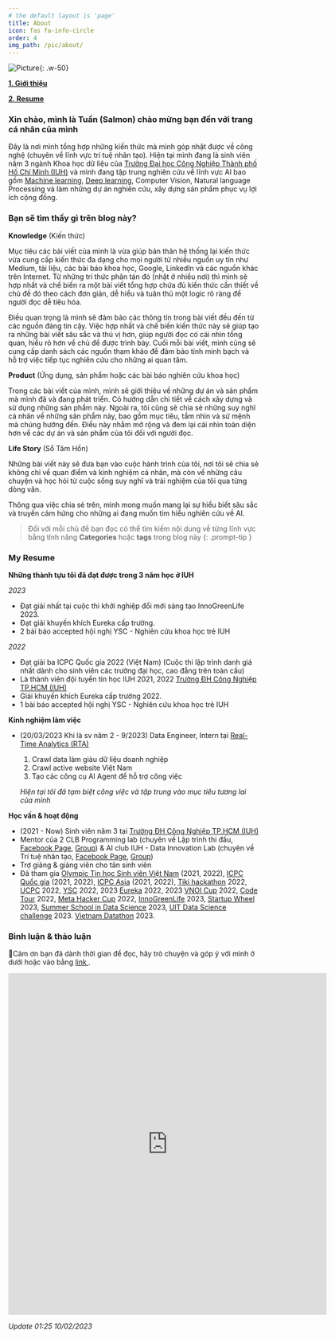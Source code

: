 ```yaml
---
# the default layout is 'page'
title: About
icon: fas fa-info-circle
order: 4
img_path: /pic/about/
---
```


![Picture](traintsv.jpg){: .w-50}

**[1. Giới thiệu](#1)**

**[2. Resume](#2)**


<a name="1"></a>

### Xin chào, mình là Tuấn (Salmon) chào mừng bạn đến với trang cá nhân của mình

Đây là nơi mình tổng hợp những kiến thức mà mình góp nhặt được về công nghệ (chuyên về lĩnh vực trí tuệ nhân tạo). Hiện tại mình đang là sinh viên năm 3 ngành Khoa học dữ liệu của [Trường Đại học Công Nghiệp Thành phố Hồ Chí Minh (IUH)](https://iuh.edu.vn/) và mình đang tập trung nghiên cứu về lĩnh vực AI bao gồm [Machine learning](https://appsalmon.github.io/categories/machine-learning/), [Deep learning](https://appsalmon.github.io/categories/deep-learning/), Computer Vision, Natural language Processing và làm những dự án nghiên cứu, xây dựng sản phẩm phục vụ lợi ích cộng đồng.

### Bạn sẽ tìm thấy gì trên blog này?

**Knowledge** (Kiến thức)

Mục tiêu các bài viết của mình là vừa giúp bản thân hệ thống lại kiến thức vừa cung cấp kiến thức đa dạng cho mọi người từ nhiều nguồn uy tín như Medium, tài liệu, các bài báo khoa học, Google, LinkedIn và các nguồn khác trên Internet. Từ những tri thức phân tán đó (nhặt ở nhiều nơi) thì mình sẽ hợp nhất và chế biến ra một bài viết tổng hợp chứa đủ kiến thức cần thiết về chủ đề đó theo cách đơn giản, dễ hiểu và tuân thủ một logic rõ ràng để người đọc dễ tiêu hóa.

Điều quan trọng là mình sẽ đảm bảo các thông tin trong bài viết đều đến từ các nguồn đáng tin cậy. Việc hợp nhất và chế biến kiến thức này sẽ giúp tạo ra những bài viết sâu sắc và thú vị hơn, giúp người đọc có cái nhìn tổng quan, hiểu rõ hơn về chủ đề được trình bày. Cuối mỗi bài viết, mình cũng sẽ cung cấp danh sách các nguồn tham khảo để đảm bảo tính minh bạch và hỗ trợ việc tiếp tục nghiên cứu cho những ai quan tâm.

**Product** (Ứng dụng, sản phẩm hoặc các bài báo nghiên cứu khoa học)

Trong các bài viết của mình, mình sẽ giới thiệu về những dự án và sản phẩm mà mình đã và đang phát triển. Có hướng dẫn chi tiết về cách xây dựng và sử dụng những sản phẩm này. Ngoài ra, tôi cũng sẽ chia sẻ những suy nghĩ cá nhân về những sản phẩm này, bao gồm mục tiêu, tầm nhìn và sứ mệnh mà chúng hướng đến. Điều này nhằm mở rộng và đem lại cái nhìn toàn diện hơn về các dự án và sản phẩm của tôi đối với người đọc.

**Life Story** (Sổ Tâm Hồn)

Những bài viết này sẽ đưa bạn vào cuộc hành trình của tôi, nơi tôi sẽ chia sẻ không chỉ về quan điểm và kinh nghiệm cá nhân, mà còn về những câu chuyện và học hỏi từ cuộc sống suy nghĩ và trải nghiệm của tôi qua từng dòng văn.

Thông qua việc chia sẻ trên, mình mong muốn mang lại sự hiểu biết sâu sắc và truyền cảm hứng cho những ai đang muốn tìm hiểu nghiên cứu về AI.

> Đối với mỗi chủ đề bạn đọc có thể tìm kiếm nội dung về từng lĩnh vực bằng tính năng **Categories** hoặc **tags** trong blog này
{: .prompt-tip }

<a name="2"></a>

### My Resume

**Những thành tựu tôi đã đạt được trong 3 năm học ở IUH**

*2023*
- Đạt giải nhất tại cuộc thi khởi nghiệp đổi mới sáng tạo InnoGreenLife 2023.
- Đạt giải khuyến khích Eureka cấp trường.
- 2 bài báo accepted hội nghị YSC - Nghiên cứu khoa học trẻ IUH

*2022*
- Đạt giải ba ICPC Quốc gia 2022 (Việt Nam) (Cuộc thi lập trình danh giá nhất dành cho sinh viên các trường đại học, cao đẳng trên toàn cầu)
- Là thành viên đội tuyển tin học IUH 2021, 2022 [Trường ĐH Công Nghiệp TP.HCM (IUH)](https://iuh.edu.vn/)
- Giải khuyến khích Eureka cấp trường 2022.
- 1 bài báo accepted hội nghị YSC - Nghiên cứu khoa học trẻ IUH


**Kinh nghiệm làm việc**

- (20/03/2023 Khi là sv năm 2 - 9/2023) Data Engineer, Intern tại [Real-Time Analytics (RTA)](https://rta.vn/vi/trang-chu/)
    1. Crawl data làm giàu dữ liệu doanh nghiệp
    2. Crawl active website Việt Nam
    3. Tạo các công cụ AI Agent để hỗ trợ công việc

    *Hiện tại tôi đã tạm biệt công việc và tập trung vào mục tiêu tương lai của mình*

**Học vấn & hoạt động**

- (2021 - Now) Sinh viên năm 3 tại [Trường ĐH Công Nghiệp TP.HCM (IUH)](https://iuh.edu.vn/)
- Mentor của 2 CLB Programming lab (chuyên về Lập trình thi đấu, [Facebook Page](https://www.facebook.com/iuhcoder), [Group](https://www.facebook.com/groups/olp.iuh)) & AI club IUH - Data Innovation Lab (chuyên về Trí tuệ nhân tạo, [Facebook Page](https://www.facebook.com/aiclub.iuh), [Group](https://www.facebook.com/groups/538890610129932))
- Trợ giảng & giảng viên cho tân sinh viên
- Đã tham gia [Olympic Tin học Sinh viên Việt Nam](https://www.olp.vn/) (2021, 2022), [ICPC Quốc gia](https://www.olp.vn/gi%E1%BB%9Bi-thi%E1%BB%87u/15-n%C4%83m-icpc-vietnam) (2021, 2022), [ICPC Asia](https://icpc.global/) (2021, 2022), [Tiki hackathon](https://hackathon.tiki.vn/) 2022, [UCPC](https://www.uit.edu.vn/ban-biet-gi-ve-ucpc) 2022, [YSC](https://ysc.iuh.edu.vn/vi/) 2022, 2023 [Eureka](https://eureka.khoahoctre.com.vn/) 2022, 2023 [VNOI Cup](https://cup.vnoi.info/rule/) 2022, [Code Tour](https://codetour.org/) 2022, [Meta Hacker Cup](https://www.facebook.com/codingcompetitions/hacker-cup) 2022, [InnoGreenLife](https://startup.iuh.edu.vn/) 2023, [Startup Wheel](https://startupwheel.vn/vi/) 2023, [Summer School in Data Science](https://raw.githubusercontent.com/AppSalmon/My-certificate/main/summer_school_data_science_2023.jpg) 2023, [UIT Data Science challenge](https://dsc.uit.edu.vn/) 2023. [Vietnam Datathon](https://vietnamdatathon.com/) 2023.


### Bình luận & thảo luận

📍Cảm ơn bạn đã dành thời gian để đọc, hãy trò chuyện và góp ý với mình ở dưới hoặc vào bằng <a href = "https://forms.gle/ZUrzUFKadCJBAEzaA"> link </a>.

<iframe src="https://docs.google.com/forms/d/e/1FAIpQLSdYX6124QWR49d27Gu08whQH9MhDvXeW9o4KkA-kblLt4URwA/viewform?embedded=true" width="640" height="686" frameborder="0" marginheight="0" marginwidth="0">🔃Đang tải…</iframe>

*Update 01:25 10/02/2023*

